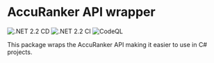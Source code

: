 # AccuRanker API wrapper

![.NET 2.2 CD](https://github.com/dentsudatalab/accuranker/workflows/.NET%202.2%20CD/badge.svg) ![.NET 2.2 CI](https://github.com/dentsudatalab/accuranker/workflows/.NET%202.2%20CI/badge.svg) ![CodeQL](https://github.com/Dentsudatalab/AccuRanker/workflows/CodeQL/badge.svg)

This package wraps the AccuRanker API making it easier to use in C# projects.
